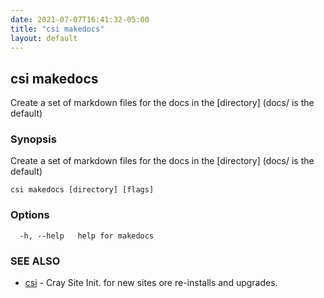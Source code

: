 ```yaml
---
date: 2021-07-07T16:41:32-05:00
title: "csi makedocs"
layout: default
---
```

## csi makedocs

Create a set of markdown files for the docs in the [directory] (docs/ is the default)

### Synopsis

Create a set of markdown files for the docs in the [directory] (docs/ is the default)

```
csi makedocs [directory] [flags]
```

### Options

```
  -h, --help   help for makedocs
```

### SEE ALSO

* [csi](/commands/csi/)	 - Cray Site Init. for new sites ore re-installs and upgrades.

